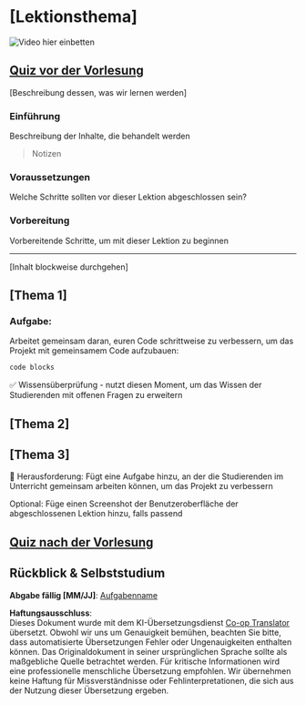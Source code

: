 <!--
CO_OP_TRANSLATOR_METADATA:
{
  "original_hash": "0494be70ad7fadd13a8c3d549c23e355",
  "translation_date": "2025-08-25T23:10:32+00:00",
  "source_file": "lesson-template/README.md",
  "language_code": "de"
}
-->
# [Lektionsthema]

![Video hier einbetten](../../../lesson-template/video-url)

## [Quiz vor der Vorlesung](../../../lesson-template/quiz-url)

[Beschreibung dessen, was wir lernen werden]

### Einführung

Beschreibung der Inhalte, die behandelt werden

> Notizen

### Voraussetzungen

Welche Schritte sollten vor dieser Lektion abgeschlossen sein?

### Vorbereitung

Vorbereitende Schritte, um mit dieser Lektion zu beginnen

---

[Inhalt blockweise durchgehen]

## [Thema 1]

### Aufgabe:

Arbeitet gemeinsam daran, euren Code schrittweise zu verbessern, um das Projekt mit gemeinsamem Code aufzubauen:

```html
code blocks
```

✅ Wissensüberprüfung - nutzt diesen Moment, um das Wissen der Studierenden mit offenen Fragen zu erweitern

## [Thema 2]

## [Thema 3]

🚀 Herausforderung: Fügt eine Aufgabe hinzu, an der die Studierenden im Unterricht gemeinsam arbeiten können, um das Projekt zu verbessern

Optional: Füge einen Screenshot der Benutzeroberfläche der abgeschlossenen Lektion hinzu, falls passend

## [Quiz nach der Vorlesung](../../../lesson-template/quiz-url)

## Rückblick & Selbststudium

**Abgabe fällig [MM/JJ]**: [Aufgabenname](assignment.md)

**Haftungsausschluss**:  
Dieses Dokument wurde mit dem KI-Übersetzungsdienst [Co-op Translator](https://github.com/Azure/co-op-translator) übersetzt. Obwohl wir uns um Genauigkeit bemühen, beachten Sie bitte, dass automatisierte Übersetzungen Fehler oder Ungenauigkeiten enthalten können. Das Originaldokument in seiner ursprünglichen Sprache sollte als maßgebliche Quelle betrachtet werden. Für kritische Informationen wird eine professionelle menschliche Übersetzung empfohlen. Wir übernehmen keine Haftung für Missverständnisse oder Fehlinterpretationen, die sich aus der Nutzung dieser Übersetzung ergeben.